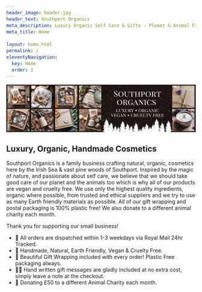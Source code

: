 ```yaml
---
header_image: header.jpg
header_text: Southport Organics
meta_description: Luxury Organic Self Care & Gifts - Planet & Animal Friendly
meta_title: Home

layout: home.html
permalink: /
eleventyNavigation:
  key: Home
  order: 1
---
```


![Southport Organics: Luxury, Organic, Vegan, Cruelty Free](/images/banner.jpg)

## Luxury, Organic, Handmade Cosmetics

Southport Organics is a family business crafting natural, organic, cosmetics here by the Irish Sea & vast pine woods of Southport. Inspired by the magic of nature, and passionate about self care, we believe that we should take good care of our planet and the animals too which is why all of our products are vegan and cruelty free. We use only the highest quality ingredients, organic where possible, from trusted and ethical suppliers and we try to use as many Earth friendly materials as possible. All of our gift wrapping and postal packaging is 100% plastic free! We also donate to a different animal charity each month.

Thank you for supporting our small business!

- 📮 All orders are dispatched within 1-3 weekdays via Royal Mail 24hr Tracked.
- 💚 Handmade, Natural, Earth Friendly, Vegan & Cruelty Free.
- 🎁 Beautiful Gift Wrapping included with every order! Plastic Free packaging always.
- ✍🏼 Hand written gift messages are gladly included at no extra cost, simply leave a note at the checkout.
- 🐾 Donating £50 to a different Animal Charity each month.
